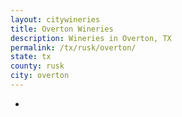 ```yaml
---
layout: citywineries
title: Overton Wineries
description: Wineries in Overton, TX
permalink: /tx/rusk/overton/
state: tx
county: rusk
city: overton
---
```

-
